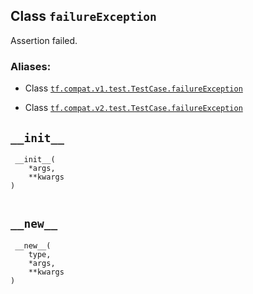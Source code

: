 

## Class  `failureException` 
Assertion failed.



### Aliases:

- Class [ `tf.compat.v1.test.TestCase.failureException` ](/api_docs/python/tf/test/TestCase/failureException)

- Class [ `tf.compat.v2.test.TestCase.failureException` ](/api_docs/python/tf/test/TestCase/failureException)



##  `__init__` 


```
 __init__(
    *args,
    **kwargs
)
 
```



##  `__new__` 


```
 __new__(
    type,
    *args,
    **kwargs
)
 
```

